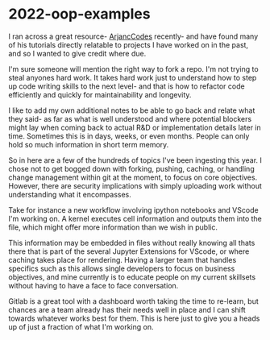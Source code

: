 # 2022-oop-examples

I ran across a great resource- [ArjancCodes](https://www.arjancodes.com) recently- and have found many of his tutorials directly relatable to projects I have worked on in the past, and so I wanted to give credit where due. 

I'm sure someone will mention the right way to fork a repo. I'm not trying to steal anyones hard work. It takes hard work just to understand how to step up code writing skills to the next level- and that is how to refactor code efficiently and quickly for maintainability and longevity.  

I like to add my own additional notes to be able to go back and relate what they said- as far as what is well understood and where potential blockers might lay when coming back to actual R&D or implementation details later in time. Sometimes this is in days, weeks, or even months. People can only hold so much information in short term memory.

So in here are a few of the hundreds of topics I've been ingesting this year. I chose not to get bogged down with forking, pushing, caching, or handling change management within git at the moment, to focus on core objectives. However, there are security implications with simply uploading work without understanding what it encompasses. 

Take for instance a new workflow involving ipython notebooks and VScode I'm working on. A kernel executes cell information and outputs them into the file, which might offer more information than we wish in public. 

This information may be embedded in files without really knowing all thats there that is part of the several Jupyter Extensions for VScode, or where caching takes place for rendering. Having a larger team that handles specifics such as this allows single developers to focus on business objectives, and mine currently is to educate people on my current skillsets without having to have a face to face conversation.

Gitlab is a great tool with a dashboard worth taking the time to re-learn, but chances are a team already has their needs well in place and I can shift towards whatever works best for them. This is here just to give you a heads up of just a fraction of what I'm working on.
